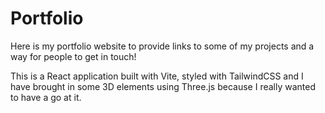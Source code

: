# Portfolio

Here is my portfolio website to provide links to some of my projects and a way for people to get in touch!

This is a React application built with Vite, styled with TailwindCSS and I have brought in some 3D elements using Three.js because I really wanted to have a go at it.
